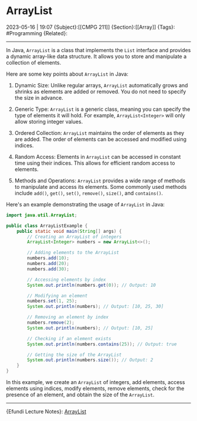 # ArrayList
2023-05-16 | 19:07
{Subject}:[[CMPG 211]]
{Section}:[[Array]]
{Tags}: #Programming 
{Related}:

--- 
In Java, `ArrayList` is a class that implements the `List` interface and provides a dynamic array-like data structure. It allows you to store and manipulate a collection of elements.

Here are some key points about `ArrayList` in Java:

1. Dynamic Size: Unlike regular arrays, `ArrayList` automatically grows and shrinks as elements are added or removed. You do not need to specify the size in advance.

2. Generic Type: `ArrayList` is a generic class, meaning you can specify the type of elements it will hold. For example, `ArrayList<Integer>` will only allow storing integer values.

3. Ordered Collection: `ArrayList` maintains the order of elements as they are added. The order of elements can be accessed and modified using indices.

4. Random Access: Elements in `ArrayList` can be accessed in constant time using their indices. This allows for efficient random access to elements.

5. Methods and Operations: `ArrayList` provides a wide range of methods to manipulate and access its elements. Some commonly used methods include `add()`, `get()`, `set()`, `remove()`, `size()`, and `contains()`.

Here's an example demonstrating the usage of `ArrayList` in Java:

```java
import java.util.ArrayList;

public class ArrayListExample {
    public static void main(String[] args) {
        // Creating an ArrayList of integers
        ArrayList<Integer> numbers = new ArrayList<>();

        // Adding elements to the ArrayList
        numbers.add(10);
        numbers.add(20);
        numbers.add(30);

        // Accessing elements by index
        System.out.println(numbers.get(0)); // Output: 10

        // Modifying an element
        numbers.set(1, 25);
        System.out.println(numbers); // Output: [10, 25, 30]

        // Removing an element by index
        numbers.remove(2);
        System.out.println(numbers); // Output: [10, 25]

        // Checking if an element exists
        System.out.println(numbers.contains(25)); // Output: true

        // Getting the size of the ArrayList
        System.out.println(numbers.size()); // Output: 2
    }
}
```

In this example, we create an `ArrayList` of integers, add elements, access elements using indices, modify elements, remove elements, check for the presence of an element, and obtain the size of the `ArrayList`.

--- 
{Efundi Lecture Notes}: [ArrayList]()